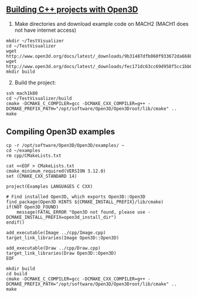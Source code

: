## [Building C++ projects with Open3D](http://www.open3d.org/docs/latest/tutorial/C++/cplusplus_interface.html) 


1. Make directories and download example code on MACH2 (MACH1 does not have internet access)
~~~
mkdir ~/TestVisualizer
cd ~/TestVisualizer
wget http://www.open3d.org/docs/latest/_downloads/9b31487dfb060f933672da66888ff9e0/TestVisualizer.cpp
wget http://www.open3d.org/docs/latest/_downloads/fec171dc63cc69d958f5cc1bb06b6c9c/CMakeLists.txt
mkdir build
~~~

2. Build the project:
~~~
ssh mach1k80
cd ~/TestVisualizer/build
cmake -DCMAKE_C_COMPILER=gcc -DCMAKE_CXX_COMPILER=g++ -DCMAKE_PREFIX_PATH="/opt/software/Open3D/Open3Droot/lib/cmake" ..
make
~~~

## Compiling Open3D examples

~~~
cp -r /opt/software/Open3D/Open3D/examples/ ~
cd ~/examples
rm cpp/CMakeLists.txt

cat <<EOF > CMakeLists.txt
cmake_minimum_required(VERSION 3.12.0)
set (CMAKE_CXX_STANDARD 14)

project(Examples LANGUAGES C CXX)

# Find installed Open3D, which exports Open3D::Open3D
find_package(Open3D HINTS ${CMAKE_INSTALL_PREFIX}/lib/cmake)
if(NOT Open3D_FOUND)
    message(FATAL_ERROR "Open3D not found, please use -DCMAKE_INSTALL_PREFIX=open3d_install_dir")
endif()

add_executable(Image ../cpp/Image.cpp)
target_link_libraries(Image Open3D::Open3D)

add_executable(Draw ../cpp/Draw.cpp)
target_link_libraries(Draw Open3D::Open3D)
EOF

mkdir build
cd build
cmake -DCMAKE_C_COMPILER=gcc -DCMAKE_CXX_COMPILER=g++ -DCMAKE_PREFIX_PATH="/opt/software/Open3D/Open3Droot/lib/cmake" ..
make
~~~


